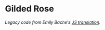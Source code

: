 # Gilded Rose
###### Legacy code from Emily Bache's [JS translation](https://github.com/emilybache/GildedRose-Refactoring-Kata).
